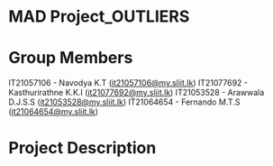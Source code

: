# MAD Project_OUTLIERS

# Group Members
IT21057106 - Navodya K.T (it21057106@my.sliit.lk)
IT21077692 - Kasthurirathne K.K.I (it21077692@my.sliit.lk)
IT21053528 - Arawwala D.J.S.S (it21053528@my.sliit.lk)
IT21064654 - Fernando M.T.S (it21064654@my.sliit.lk)

# Project Description

